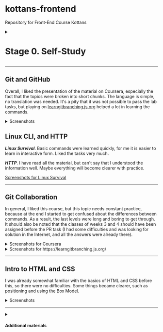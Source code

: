 # kottans-frontend
Repository for Front-End Course Kottans

<details>
<summary>

# Stage 0. Self-Study
</summary>

**General**
- [x] 0. [Git Basics](tasks/git-intro.md)
- [x] 1. [Linux CLI and Networking](tasks/linux-cli-http.md)
- [x] 2. [VCS (hello gitty), GitHub and Collaboration](tasks/git-collaboration.md)

**Front-End Basics**
- [x] 3. [Intro to HTML & CSS](tasks/html-css-intro.md)
- [ ] 4. [Responsive Web Design](tasks/html-css-responsive.md)
- [ ] 5. [HTML & CSS Practice](tasks/html-css-popup.md)
- [ ] 6. [JavaScript Basics](tasks/js-basics.md)
- [ ] 7. [Document Object Model](tasks/js-dom.md) - practice

**Advanced Topics**
- [ ] 8. [Building a Tiny JS World (pre-OOP)](tasks/js-pre-oop.md) - practice
- [ ] 9. [Object oriented JS](tasks/js-oop.md) - practice
- [ ] 10. [OOP exercise](tasks/js-post-oop.md) - practice
- [ ] 11. [Offline Web Applications](tasks/app-design-offline.md) - optional
- [ ] 12. [Memory pair game](tasks/memory-pair-game.md) — real project!
- [ ] 13. [Website Performance Optimization](tasks/app-design-performance.md) - optional
- [ ] 14. [Friends App](tasks/friends-app.md) - real project!
</details>

***


## Git and GitHub
Overall, I liked the presentation of the material on Coursera, especially the fact that the topics were broken into short chunks. The language is simple, no translation was needed. It's a pity that it was not possible to pass the lab tasks, but playing on [learngitbranching.js.org](https://learngitbranching.js.org/) helped a lot in learning the commands.

<details>
<summary>Screenshots</summary>

![Coursera  Introduction to Git and GitHub W1](https://user-images.githubusercontent.com/110284542/183263637-cdbd5c72-935e-47f1-b893-b1dd1677a3ae.PNG)
![Coursera  Introduction to Git and GitHub W2](https://user-images.githubusercontent.com/110284542/183263670-bfede772-672b-432f-9a69-54b4b3cad9f4.PNG)

![learngitbranching Intro](https://user-images.githubusercontent.com/110284542/183263812-c5ba8f3e-4e32-4bf5-accf-8336f2945d19.PNG)
![learngitbranching Ramping Up](https://user-images.githubusercontent.com/110284542/185745274-4c98e9c0-91aa-45cc-a614-82f108d8bd7b.PNG)
![learngitbranching Push-Pull](https://user-images.githubusercontent.com/110284542/183263814-52fc9b69-9260-4ed5-9e3b-960a385b5f1e.PNG)
  
</details>


## Linux CLI, and HTTP
**_Linux Survival_**. Basic commands were learned quickly, for me it is easier to learn in interactive form. Liked the tasks very much.

**_HTTP_**. I have read  all the material, but can't say that I understood the information well. Maybe everything will become clearer with practice.

[Screenshots for Linux Survival](https://github.com/ElenaRiabova/kottans-frontend/tree/main/task_linux_cli)


***


## Git Collaboration
In general, I liked this course, but this topic needs constant practice, because at the end I started to get confused about the differences between commands. As a result, the last levels were long and boring to get through.
It should also be noted that the classes of weeks 3 and 4 should have been assigned before the PR task (I had some difficulties and was looking for solution in the Internet, and all the answers were already there).

<details>
<summary>Screenshots for Coursera</summary>

![Week 3](https://github.com/ElenaRiabova/kottans-frontend/blob/335ba96d609372618aebd7fe229a904409949926/task_git_collaboration/Coursera.%20Introduction%20to%20Git%20and%20GitHub%20W3.PNG)
  
![Week 4](https://github.com/ElenaRiabova/kottans-frontend/blob/335ba96d609372618aebd7fe229a904409949926/task_git_collaboration/Coursera.%20Introduction%20to%20Git%20and%20GitHub%20W4.PNG)
</details>
 
<details>
<summary>Screenshots for https://learngitbranching.js.org/</summary>
 
![cherry-pick](https://github.com/ElenaRiabova/kottans-frontend/blob/335ba96d609372618aebd7fe229a904409949926/task_git_collaboration/learngitbranching%20cherry-pick.PNG)
  
![origin-stars](https://github.com/ElenaRiabova/kottans-frontend/blob/335ba96d609372618aebd7fe229a904409949926/task_git_collaboration/learngitbranching%20origin-stars.PNG)
  
![other levels](https://github.com/ElenaRiabova/kottans-frontend/blob/335ba96d609372618aebd7fe229a904409949926/task_git_collaboration/learngitbranching%20other%20levels.PNG)

</details>
  
***


## Intro to HTML and CSS
I was already somewhat familiar with the basics of HTML and CSS before this, so there were no difficulties. Some things became clearer, such as positioning and using the Box Model.


<details>
<summary>Screenshots</summary>

![Week 1](https://github.com/ElenaRiabova/kottans-frontend/blob/a7002e1d1f66f79e2da694251a71619335f15fb0/task_html_css_intro/html-css-javascript-for-web-developers%20W1.PNG)
  
![Week 2](https://github.com/ElenaRiabova/kottans-frontend/blob/a7002e1d1f66f79e2da694251a71619335f15fb0/task_html_css_intro/html-css-javascript-for-web-developers%20W2.PNG)

![Learn HTML, CSS](https://github.com/ElenaRiabova/kottans-frontend/blob/a7002e1d1f66f79e2da694251a71619335f15fb0/task_html_css_intro/Codeacademy.PNG)

</details>


***

  
<details>
<summary>

#### Additional materials
</summary>
  
- [ ] [Лекція по Git від Олексія Руденка](https://www.youtube.com/playlist?list=PLS8sEUxbfFY9MnPIFPTNlaS5xX7P5Ge-5)
- [ ] [Git за 30 хвилин](https://codeguida.com/post/453)
- [ ] [Git tips](http://sixrevisions.com/web-development/git-tips/) — закріпити свої знання про Git
- [ ] [About Merge Conflicts](https://docs.github.com/en/free-pro-team@latest/github/collaborating-with-issues-and-pull-requests/about-merge-conflicts)
- [ ] [Resoilving a Merge Conflict](https://docs.github.com/en/free-pro-team@latest/github/collaborating-with-issues-and-pull-requests/resolving-a-merge-conflict-using-the-command-line)
- [ ] [Communicating using Markdown](https://lab.github.com/githubtraining/communicating-using-markdown)
- [ ] [Learn anything front-end](https://learn-anything.xyz/web-development/front-end)
- [ ] [TypingClub](https://www.typingclub.com/) — покращити швидкість набору на клавіатурі
- [ ] [How to Learn and Cope with Negative Thoughts](https://guides.hexlet.io/learning/)
- [Basic writing and formatting syntax](https://docs.github.com/en/get-started/writing-on-github/getting-started-with-writing-and-formatting-on-github/basic-writing-and-formatting-syntax#images)
---
- [ ] [How I taught myself to code in eight weeks](http://lifehacker.com/how-i-taught-myself-to-code-in-eight-weeks-511615189)
- [ ] [How JavaScript works: Deep dive into WebSockets and HTTP/2 with SSE + how to pick the right path](https://blog.sessionstack.com/how-javascript-works-deep-dive-into-websockets-and-http-2-with-sse-how-to-pick-the-right-path-584e6b8e3bf7)
- [ ] [Command Line Power User](https://commandlinepoweruser.com/)
- [ ] [Configuring Linux Web Servers](https://www.udacity.com/course/configuring-linux-web-servers--ud299)
- [ ] [Networking for Web Developers](https://www.udacity.com/course/networking-for-web-developers--ud256)
---
- [ ] [An Introduction to Git and GitHub by Brian Yu (CS50 course), video, ~40 min.](https://youtu.be/MJUJ4wbFm_A)
- [ ] [Oh shit, git!](http://ohshitgit.com/)
- [ ] [Flight rules for git](https://github.com/k88hudson/git-flight-rules)
- [ ] [GitHub Skills](https://skills.github.com/)
---
- [ ] [HTML уроки (з 3 по 7 відео)](https://www.youtube.com/watch?v=z3GS5oYGq5U&list=PLM6XATa8CAG4uCli-pMvuvwj46UaQoqIc&index=4)
- [ ] [CSS уроки (з 9 по 15 відео)](https://www.youtube.com/watch?v=z3GS5oYGq5U&list=PLM6XATa8CAG4uCli-pMvuvwj46UaQoqIc&index=4)
- [ ] [freecodecamp.org](https://www.freecodecamp.org)
- [ ] [Intro to HTML @github](https://lab.github.com/githubtraining/introduction-to-html)
- [ ] [Can't Unsee](https://cantunsee.space/) - brilliant and useful challenge
- [ ] [Publish your static web site using GitHub Pages](https://lab.github.com/githubtraining/github-pages)

</details>






